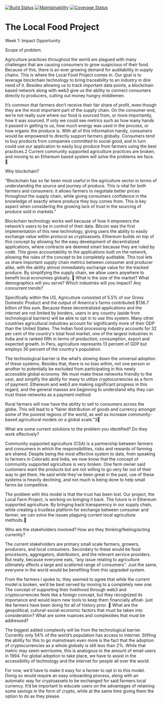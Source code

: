 [![Build Status](https://travis-ci.org/joshpitzalis/localfood.svg?branch=master)](https://travis-ci.org/joshpitzalis/localfood)
[![Maintainability](https://api.codeclimate.com/v1/badges/75e06ccfc181c79d16a1/maintainability)](https://codeclimate.com/github/joshpitzalis/localfood/maintainability)
[![Coverage Status](https://coveralls.io/repos/github/joshpitzalis/localfood/badge.svg?branch=master)](https://coveralls.io/github/joshpitzalis/localfood?branch=master)

# The Local Food Project

Week 1: Impact Opportunity

Scope of problem.

Agriculture practices throughout the world are plagued with many challenges that are causing consumers to grow suspicious of their food. Because of this, there is an ever growing demand for auditability in supply chains. This is where the Local Food Project comes in. Our goal is to leverage blockchain technology to bring traceability to an industry in dire need of it. Besides allowing us to track important data points, a blockchain based network along with web3 give us the ability to connect consumers directly to producers, cutting out money hungry middlemen. 

It’s common that farmers don’t receive their fair share of profit, even though they are the most important part of the supply chain. On the consumer end, we’re not really sure where our food is sourced from, or more importantly, how it was sourced. If only we could see metrics such as how many hands it passed in getting to us, how much energy was used in the process, or how organic the produce is. With all of this information handy, consumers would be empowered to directly support farmers globally.  Consumers tend to buy products from companies committed to social good, and in turn could use our application to easily buy produce from farmers using the best practices.2 Current community supported agriculture practices are broken, and moving to an Ethereum based system will solve the problems we face. 

Why blockchain?

“Blockchain has so far been most useful in the agriculture sector in terms of understanding the source and journey of produce. This is vital for both farmers and consumers: it allows farmers to negotiate better prices throughout the supply chain, while giving consumers confidence in the knowledge of exactly where produce they buy comes from. This is key aspect when considering the growing lack of trust in the sourcing of produce sold in markets.”

Blockchain technology works well because of how it empowers the network’s users to be in control of their data. Bitcoin was the first implementation of this new technology, giving users the ability to easily exchange value within protocol as cryptoassets. Ethereum builds on top of this concept by allowing for the easy development of decentralized applications, where contracts are deemed smart because they are ruled by code. This gives accountability to the applications built on the network, allowing the rules of the concept to be completely auditable. This tool lets us share important supply chain metrics between consumer and producer alike, with the ability almost immediately exchange value for the tracked produce. By simplifying the supply chain, we allow users anywhere to benefit local economies globally. 
What is the size of the market? What demographics will you serve? Which industries will you impact? Any concurrent trends?

Specifically within the US, Agriculture consisted of 5.5% of our Gross Domestic Product and the output of America's farms contributed $136.7 billion of this sum. Because these decentralized applications and the internet are not limited by borders, users in any country (aside from technological barriers) will be able to opt in to use this system. Many other countries agricultural industries account for significantly more of their GDP than the United States. The Indian food processing industry accounts for 32 per cent of the country's total food market, one of the largest industries in India and is ranked fifth in terms of production, consumption, export and expected growth. In Peru, agriculture represents 13 percent of GDP but employs 30 percent of the country's population.
	
The technological barrier is the what’s slowing down the universal adoption of these systems. Besides that, there is no bias within, not one person or another to potentially be excluded from participating in this newly accessible global economy. We must make these networks friendly to the user, and simplify the ability for many to utilize cryptocurrencies as a form of payment. Ethereum and web3 are making significant progress in this regard, and the general masses are beginning to understand why they can trust these networks as a payment method. 

Rural farmers will now have the ability to sell to consumers across the globe. This will lead to a “fairer distribution of goods and currency amongst some of the poorest regions of the world, as well as increase community-based agricultural models on a global scale.”3

What are some current solutions to the problem you identified? Do they work effectively?

Community supported agriculture (CSA) is a partnership between farmers and consumers in which the responsibilities, risks and rewards of farming are shared. Despite being the most effective system to date, from speaking to farmers in Colorado and India, we now know that the concept of community supported agriculture is very broken. One farm owner said customers want the products but are not willing to go very far out of their way to get them. He said while they’ve been great in the past, use of these systems is heavily declining, and not much is being done to help small farms be competitive. 

The problem with this model is that the trust has been lost. Our project, the Local Farm Project, is working on bringing it back. The future is in Ethereum supported agriculture. By bringing back transparency in our supply chain, while creating a trustless platform for exchange between consumer and farmer, we can solve the issues plaguing current local agriculture methods.

Who are the stakeholders involved? How are they thinking/feeling/acting currently?

The current stakeholders are primary small scale farmers, growers, producers, and local consumers. Secondary to these would be food processors, aggregators, distributors, and the relevant service providers. But really, because everyone eats, “any issue relating to agriculture ultimately affects a large and scattered range of consumers”. Just the same, everyone in the world would be benefiting from this upgraded system. 

From the farmers I spoke to, they seemed to agree that while the current model is broken, we’d be best served by moving to a completely new one. The concept of supporting their livelihood through web3 and cryptocurrencies feels like a foreign concept, but they recognized its importance and would learn new tools to keep them financially afloat- just like farmers have been doing for all of history prior. 
What are the geopolitical, cultural-social-economic factors that must be taken into consideration? What are some nuances and complexities that must be addressed?

The biggest added complexity will be from the technological barrier. Currently only 54% of the world’s population has access to internet. Stifling the ability for this to go mainstream even more is the fact that the adoption of cryptocurrencies as a whole globally is still less than 2%. While that metric may seem worrisome, this is analogous to the amount of email users in 1994. For global adoption to take place, we have to assist in the accessibility of technology and the internet for people all over the world.

For now, we’d have to make it easy for a farmer to opt in to this model. Doing so would require an easy onboarding process, along with an automatic way for cryptoassets to be exchanged for said farmers local currency. It’d be important to educate users on the advantages of retaining some savings in the form of crypto, while at the same time giving them the option to do as they please. 
